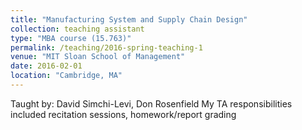 ```yaml
---
title: "Manufacturing System and Supply Chain Design"
collection: teaching assistant
type: "MBA course (15.763)"
permalink: /teaching/2016-spring-teaching-1
venue: "MIT Sloan School of Management"
date: 2016-02-01
location: "Cambridge, MA"
---
```

Taught by: David Simchi-Levi, Don Rosenfield
My TA responsibilities included recitation sessions, homework/report grading
